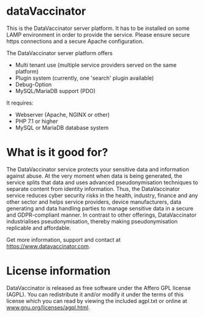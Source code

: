 # dataVaccinator
This is the DataVaccinator server platform. It has to be installed on some LAMP environment in order to provide the service. Please ensure secure https connections and a secure Apache configuration.

The DataVaccinator server platform offers

* Multi tenant use (multiple service providers served on the same platform)
* Plugin system (currently, one 'search' plugin available)
* Debug-Option
* MySQL/MariaDB support (PDO)

It requires:

* Webserver (Apache, NGINX or other)
* PHP 7.1 or higher
* MySQL or MariaDB database system

# What is it good for?
The DataVaccinator service protects your sensitive data and information against abuse. At the very moment when data is being generated, the service splits that data and uses advanced pseudonymisation techniques to separate content from identity information. Thus, the DataVaccinator service reduces cyber security risks in the health, industry, finance and any other sector and helps service providers, device manufacturers, data generating and data handling parties to manage sensitive data in a secure and GDPR-compliant manner. In contrast to other offerings, DataVaccinator industrialises pseudonymisation, thereby making pseudonymisation replicable and affordable. 

Get more information, support and contact at <https://www.datavaccinator.com>.

# License information
DataVaccinator is released as free software under the Affero GPL license (AGPL). 
You can redistribute it and/or modify it under the terms of this license which
you can read by viewing the included agpl.txt or online at 
www.gnu.org/licenses/agpl.html.
